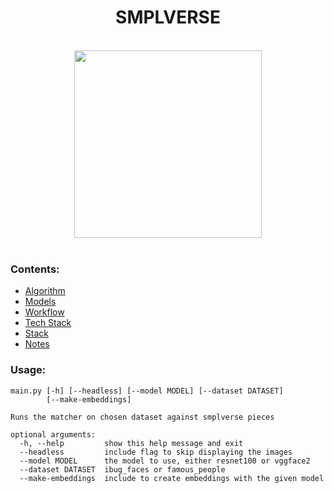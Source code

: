 <h1 align="center">SMPLVERSE</h1>
<br/>
<div align="center">
  <img src="https://user-images.githubusercontent.com/63755291/161608061-4df6089e-f263-490b-ba9c-286b739c0bc3.png" width="300" />
</div>
<br />

### Contents:

- [ Algorithm ](https://github.com/piotrostr/smplverse/tree/main/docs/algorithm.md)
- [ Models ](https://github.com/piotrostr/smplverse/tree/main/docs/models.md)
- [ Workflow ](https://github.com/piotrostr/smplverse/tree/main/docs/workflow.md)
- [ Tech Stack ](https://github.com/piotrostr/smplverse/tree/main/docs/tech-stack.md)
- [ Stack ](https://github.com/piotrostr/smplverse/tree/main/docs/tech-stack.md)
- [ Notes ](https://github.com/piotrostr/smplverse/tree/main/docs/notes.md)

### Usage:

```
main.py [-h] [--headless] [--model MODEL] [--dataset DATASET]
        [--make-embeddings]

Runs the matcher on chosen dataset against smplverse pieces

optional arguments:
  -h, --help         show this help message and exit
  --headless         include flag to skip displaying the images
  --model MODEL      the model to use, either resnet100 or vggface2
  --dataset DATASET  ibug_faces or famous_people
  --make-embeddings  include to create embeddings with the given model
```
